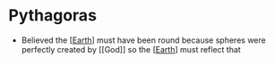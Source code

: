 # Pythagoras

- Believed the [[Earth]] must have been round because spheres were perfectly created by [[God]] so the [[Earth]] must reflect that

[//begin]: # "Autogenerated link references for markdown compatibility"
[Earth]: ../earth "Earth 🜨"
[//end]: # "Autogenerated link references"
